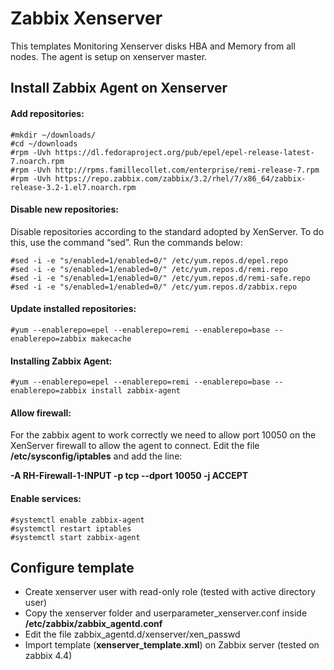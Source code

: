 # Zabbix Xenserver
This templates Monitoring Xenserver disks HBA and Memory from all nodes. 
The agent is setup on xenserver master.

## Install Zabbix Agent on Xenserver
#### Add repositories:
```
#mkdir ~/downloads/
#cd ~/downloads
#rpm -Uvh https://dl.fedoraproject.org/pub/epel/epel-release-latest-7.noarch.rpm
#rpm -Uvh http://rpms.famillecollet.com/enterprise/remi-release-7.rpm
#rpm -Uvh https://repo.zabbix.com/zabbix/3.2/rhel/7/x86_64/zabbix-release-3.2-1.el7.noarch.rpm
 ```
#### Disable new repositories:
Disable repositories according to the standard adopted by XenServer. To do this, use the command “sed”. Run the commands below:
```
#sed -i -e "s/enabled=1/enabled=0/" /etc/yum.repos.d/epel.repo
#sed -i -e "s/enabled=1/enabled=0/" /etc/yum.repos.d/remi.repo
#sed -i -e "s/enabled=1/enabled=0/" /etc/yum.repos.d/remi-safe.repo
#sed -i -e "s/enabled=1/enabled=0/" /etc/yum.repos.d/zabbix.repo
```

#### Update installed repositories:
```
#yum --enablerepo=epel --enablerepo=remi --enablerepo=base --enablerepo=zabbix makecache
 ```

#### Installing Zabbix Agent:
```
#yum --enablerepo=epel --enablerepo=remi --enablerepo=base --enablerepo=zabbix install zabbix-agent
```
 
#### Allow firewall:
For the zabbix agent to work correctly we need to allow port 10050 on the XenServer firewall to allow the agent to connect. Edit the file **/etc/sysconfig/iptables** and add the line:

**-A RH-Firewall-1-INPUT -p tcp --dport 10050 -j ACCEPT**
                
#### Enable services:
```
#systemctl enable zabbix-agent
#systemctl restart iptables
#systemctl start zabbix-agent
```

## Configure template
* Create xenserver user with read-only role (tested with active directory user)
* Copy the xenserver folder and userparameter_xenserver.conf inside **/etc/zabbix/zabbix_agentd.conf**
* Edit the file zabbix_agentd.d/xenserver/xen_passwd
* Import template (**xenserver_template.xml**) on Zabbix server (tested on zabbix 4.4)
